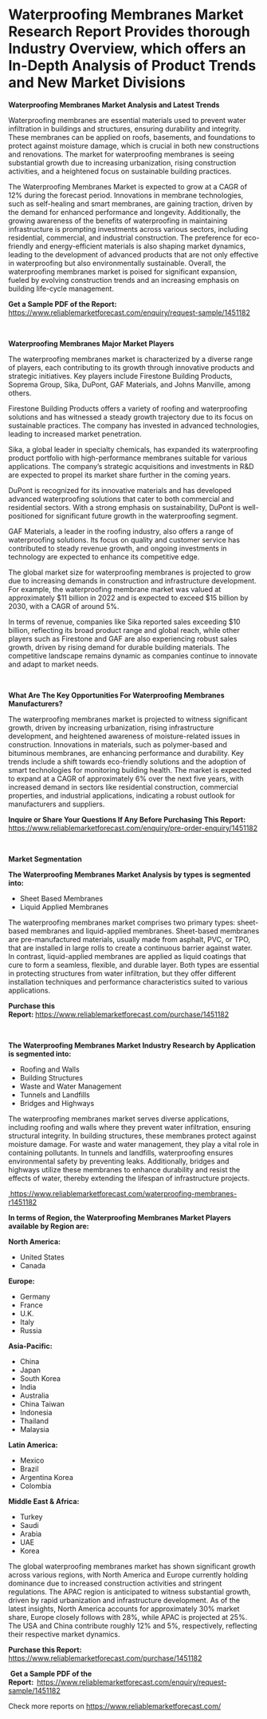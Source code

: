<p><h1>Waterproofing Membranes Market Research Report Provides thorough Industry Overview, which offers an In-Depth Analysis of Product Trends and New Market Divisions</h1></p><p><strong>Waterproofing Membranes Market Analysis and Latest Trends</strong></p>
<p><p>Waterproofing membranes are essential materials used to prevent water infiltration in buildings and structures, ensuring durability and integrity. These membranes can be applied on roofs, basements, and foundations to protect against moisture damage, which is crucial in both new constructions and renovations. The market for waterproofing membranes is seeing substantial growth due to increasing urbanization, rising construction activities, and a heightened focus on sustainable building practices.</p><p>The Waterproofing Membranes Market is expected to grow at a CAGR of 12% during the forecast period. Innovations in membrane technologies, such as self-healing and smart membranes, are gaining traction, driven by the demand for enhanced performance and longevity. Additionally, the growing awareness of the benefits of waterproofing in maintaining infrastructure is prompting investments across various sectors, including residential, commercial, and industrial construction. The preference for eco-friendly and energy-efficient materials is also shaping market dynamics, leading to the development of advanced products that are not only effective in waterproofing but also environmentally sustainable. Overall, the waterproofing membranes market is poised for significant expansion, fueled by evolving construction trends and an increasing emphasis on building life-cycle management.</p></p>
<p><strong>Get a Sample PDF of the Report:&nbsp;</strong> <a href="https://www.reliablemarketforecast.com/enquiry/request-sample/1451182?utm_campaign=3458&utm_medium=2&utm_source=Github&utm_content=ia&utm_term=31032025&utm_id=waterproofing-membranes">https://www.reliablemarketforecast.com/enquiry/request-sample/1451182</a></p>
<p>&nbsp;</p>
<p><strong>Waterproofing Membranes Major Market Players</strong></p>
<p><p>The waterproofing membranes market is characterized by a diverse range of players, each contributing to its growth through innovative products and strategic initiatives. Key players include Firestone Building Products, Soprema Group, Sika, DuPont, GAF Materials, and Johns Manville, among others.</p><p>Firestone Building Products offers a variety of roofing and waterproofing solutions and has witnessed a steady growth trajectory due to its focus on sustainable practices. The company has invested in advanced technologies, leading to increased market penetration.</p><p>Sika, a global leader in specialty chemicals, has expanded its waterproofing product portfolio with high-performance membranes suitable for various applications. The company’s strategic acquisitions and investments in R&D are expected to propel its market share further in the coming years.</p><p>DuPont is recognized for its innovative materials and has developed advanced waterproofing solutions that cater to both commercial and residential sectors. With a strong emphasis on sustainability, DuPont is well-positioned for significant future growth in the waterproofing segment.</p><p>GAF Materials, a leader in the roofing industry, also offers a range of waterproofing solutions. Its focus on quality and customer service has contributed to steady revenue growth, and ongoing investments in technology are expected to enhance its competitive edge.</p><p>The global market size for waterproofing membranes is projected to grow due to increasing demands in construction and infrastructure development. For example, the waterproofing membrane market was valued at approximately $11 billion in 2022 and is expected to exceed $15 billion by 2030, with a CAGR of around 5%.</p><p>In terms of revenue, companies like Sika reported sales exceeding $10 billion, reflecting its broad product range and global reach, while other players such as Firestone and GAF are also experiencing robust sales growth, driven by rising demand for durable building materials. The competitive landscape remains dynamic as companies continue to innovate and adapt to market needs.</p></p>
<p>&nbsp;</p>
<p><strong>What Are The Key Opportunities For Waterproofing Membranes Manufacturers?</strong></p>
<p><p>The waterproofing membranes market is projected to witness significant growth, driven by increasing urbanization, rising infrastructure development, and heightened awareness of moisture-related issues in construction. Innovations in materials, such as polymer-based and bituminous membranes, are enhancing performance and durability. Key trends include a shift towards eco-friendly solutions and the adoption of smart technologies for monitoring building health. The market is expected to expand at a CAGR of approximately 6% over the next five years, with increased demand in sectors like residential construction, commercial properties, and industrial applications, indicating a robust outlook for manufacturers and suppliers.</p></p>
<p><strong>Inquire or Share Your Questions If Any Before Purchasing This Report:</strong> <a href="https://www.reliablemarketforecast.com/enquiry/pre-order-enquiry/1451182?utm_campaign=3458&utm_medium=2&utm_source=Github&utm_content=ia&utm_term=31032025&utm_id=waterproofing-membranes">https://www.reliablemarketforecast.com/enquiry/pre-order-enquiry/1451182</a></p>
<p>&nbsp;</p>
<p><strong>Market Segmentation</strong></p>
<p><strong>The Waterproofing Membranes Market Analysis by types is segmented into:</strong></p>
<p><ul><li>Sheet Based Membranes</li><li>Liquid Applied Membranes</li></ul></p>
<p><p>The waterproofing membranes market comprises two primary types: sheet-based membranes and liquid-applied membranes. Sheet-based membranes are pre-manufactured materials, usually made from asphalt, PVC, or TPO, that are installed in large rolls to create a continuous barrier against water. In contrast, liquid-applied membranes are applied as liquid coatings that cure to form a seamless, flexible, and durable layer. Both types are essential in protecting structures from water infiltration, but they offer different installation techniques and performance characteristics suited to various applications.</p></p>
<p><strong>Purchase this Report:&nbsp;</strong><a href="https://www.reliablemarketforecast.com/purchase/1451182?utm_campaign=3458&utm_medium=2&utm_source=Github&utm_content=ia&utm_term=31032025&utm_id=waterproofing-membranes">https://www.reliablemarketforecast.com/purchase/1451182</a></p>
<p>&nbsp;</p>
<p><strong>The Waterproofing Membranes Market Industry Research by Application is segmented into:</strong></p>
<p><ul><li>Roofing and Walls</li><li>Building Structures</li><li>Waste and Water Management</li><li>Tunnels and Landfills</li><li>Bridges and Highways</li></ul></p>
<p><p>The waterproofing membranes market serves diverse applications, including roofing and walls where they prevent water infiltration, ensuring structural integrity. In building structures, these membranes protect against moisture damage. For waste and water management, they play a vital role in containing pollutants. In tunnels and landfills, waterproofing ensures environmental safety by preventing leaks. Additionally, bridges and highways utilize these membranes to enhance durability and resist the effects of water, thereby extending the lifespan of infrastructure projects.</p></p>
<p><a href="https://www.reliablemarketforecast.com/waterproofing-membranes-r1451182?utm_campaign=3458&utm_medium=2&utm_source=Github&utm_content=ia&utm_term=31032025&utm_id=waterproofing-membranes">&nbsp;https://www.reliablemarketforecast.com/waterproofing-membranes-r1451182</a></p>
<p><strong>In terms of Region, the Waterproofing Membranes Market Players available by Region are:</strong></p>
<p>
    <p> <strong> North America: </strong>
        <ul>
            <li>United States</li>
            <li>Canada</li>
        </ul>
        </p> 
    <p> <strong> Europe: </strong>
        <ul>
            <li>Germany</li>
            <li>France</li>
            <li>U.K.</li>
            <li>Italy</li>
            <li>Russia</li>
        </ul>
        </p> 
    <p> <strong> Asia-Pacific: </strong>
        <ul>
            <li>China</li>
            <li>Japan</li>
            <li>South Korea</li>
            <li>India</li>
            <li>Australia</li>
            <li>China Taiwan</li>
            <li>Indonesia</li>
            <li>Thailand</li>
            <li>Malaysia</li>
        </ul>
        </p> 
    <p> <strong> Latin America: </strong>
        <ul>
            <li>Mexico</li>
            <li>Brazil</li>
            <li>Argentina Korea</li>
            <li>Colombia</li>
        </ul>
        </p> 
    <p> <strong> Middle East & Africa: </strong>
        <ul>
            <li>Turkey</li>
            <li>Saudi</li>
            <li>Arabia</li>
            <li>UAE</li>
            <li>Korea</li>
        </ul>
    </p>
    </p>
<p><p>The global waterproofing membranes market has shown significant growth across various regions, with North America and Europe currently holding dominance due to increased construction activities and stringent regulations. The APAC region is anticipated to witness substantial growth, driven by rapid urbanization and infrastructure development. As of the latest insights, North America accounts for approximately 30% market share, Europe closely follows with 28%, while APAC is projected at 25%. The USA and China contribute roughly 12% and 5%, respectively, reflecting their respective market dynamics.</p></p>
<p><strong>Purchase this Report: </strong><a href="https://www.reliablemarketforecast.com/purchase/1451182?utm_campaign=3458&utm_medium=2&utm_source=Github&utm_content=ia&utm_term=31032025&utm_id=waterproofing-membranes">https://www.reliablemarketforecast.com/purchase/1451182</a></p>
<p>&nbsp;<strong>Get a Sample PDF of the Report:&nbsp;&nbsp;</strong><a href="https://www.reliablemarketforecast.com/enquiry/request-sample/1451182?utm_campaign=3458&utm_medium=2&utm_source=Github&utm_content=ia&utm_term=31032025&utm_id=waterproofing-membranes">https://www.reliablemarketforecast.com/enquiry/request-sample/1451182</a></p>
<p><strong></strong></p>
<p>Check more reports on <a href="https://www.reliablemarketforecast.com/?utm_campaign=3458&utm_medium=2&utm_source=Github&utm_content=ia&utm_term=31032025&utm_id=waterproofing-membranes">https://www.reliablemarketforecast.com/</a></p>